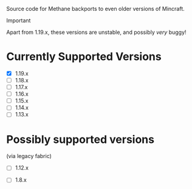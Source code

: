 Source code for Methane backports to even older versions of Mincraft.

>[!IMPORTANT]
>Apart from 1.19.x, these versions are unstable, and possibly _very_ buggy!

# Currently Supported Versions
- [x] 1.19.x
- [ ] 1.18.x
- [ ] 1.17.x
- [ ] 1.16.x
- [ ] 1.15.x
- [ ] 1.14.x
- [ ] 1.13.x

# Possibly supported versions
(via legacy fabric)
- [ ] 1.12.x
- [ ] 1.8.x


